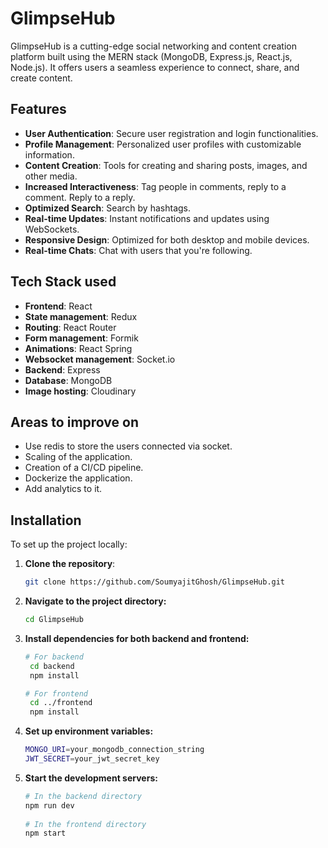 # GlimpseHub

GlimpseHub is a cutting-edge social networking and content creation platform built using the MERN stack (MongoDB, Express.js, React.js, Node.js). It offers users a seamless experience to connect, share, and create content.

## Features
- **User Authentication**: Secure user registration and login functionalities.
- **Profile Management**: Personalized user profiles with customizable information.
- **Content Creation**: Tools for creating and sharing posts, images, and other media.
- **Increased Interactiveness**: Tag people in comments, reply to a comment. Reply to a reply.
- **Optimized Search**: Search by hashtags.
- **Real-time Updates**: Instant notifications and updates using WebSockets.
- **Responsive Design**: Optimized for both desktop and mobile devices.
- **Real-time Chats**: Chat with users that you're following.

## Tech Stack used
- **Frontend**: React
- **State management**: Redux
- **Routing**: React Router
- **Form management**: Formik
- **Animations**: React Spring
- **Websocket management**: Socket.io
- **Backend**: Express
- **Database**: MongoDB
- **Image hosting**: Cloudinary

## Areas to improve on
- Use redis to store the users connected via socket.
- Scaling of the application.
- Creation of a CI/CD pipeline.
- Dockerize the application.
- Add analytics to it.


## Installation

To set up the project locally:

1. **Clone the repository**:
   ```bash
   git clone https://github.com/SoumyajitGhosh/GlimpseHub.git

2. **Navigate to the project directory:**
   ```bash
   cd GlimpseHub

3. **Install dependencies for both backend and frontend:**
   ```bash
   # For backend
    cd backend
    npm install

   # For frontend
    cd ../frontend
    npm install

4. **Set up environment variables:**
   ```bash
   MONGO_URI=your_mongodb_connection_string
   JWT_SECRET=your_jwt_secret_key

5. **Start the development servers:**
   ```bash
   # In the backend directory
   npm run dev
    
   # In the frontend directory
   npm start

